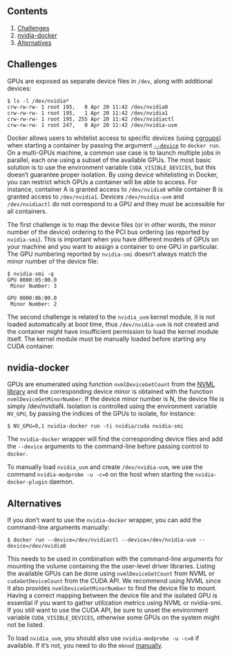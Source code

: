 ## Contents
1. [Challenges](#challenges)
1. [nvidia-docker](#nvidia-docker)
1. [Alternatives](#alternatives)

## Challenges
GPUs are exposed as separate device files in `/dev`,  along with additional devices:
```
$ ls -l /dev/nvidia*
crw-rw-rw- 1 root 195,   0 Apr 20 11:42 /dev/nvidia0
crw-rw-rw- 1 root 195,   1 Apr 20 11:42 /dev/nvidia1
crw-rw-rw- 1 root 195, 255 Apr 20 11:42 /dev/nvidiactl
crw-rw-rw- 1 root 247,   0 Apr 20 11:42 /dev/nvidia-uvm
```
Docker allows users to whitelist access to specific devices (using [cgroups](https://www.kernel.org/doc/Documentation/cgroup-v1/devices.txt)) when starting a container by passing the argument [`--device`](https://docs.docker.com/engine/reference/run/#runtime-privilege-and-linux-capabilities) to `docker run`. On a multi-GPUs machine, a common use case is to launch multiple jobs in parallel, each one using a subset of the available GPUs. The most basic solution is to use the environment variable `CUDA_VISIBLE_DEVICES`, but this doesn’t guarantee proper isolation. By using device whitelisting in Docker, you can restrict which GPUs a container will be able to access. For instance, container A is granted access to `/dev/nvidia0` while container B is granted access to `/dev/nvidia1`. Devices `/dev/nvidia-uvm` and `/dev/nvidiactl` do not correspond to a GPU and they must be accessible for all containers.

The first challenge is to map the device files (or in other words, the minor number of the device) ordering to the PCI bus ordering (as reported by `nvidia-smi`). This is important when you have different models of GPUs on your machine and you want to assign a container to one GPU in particular. The GPU numbering reported by `nvidia-smi` doesn’t always match the minor number of the device file:
```
$ nvidia-smi -q
GPU 0000:05:00.0
 Minor Number: 3

GPU 0000:06:00.0
 Minor Number: 2
```

The second challenge is related to the `nvidia_uvm` kernel module, it is not loaded automatically at boot time,  thus `/dev/nvidia-uvm` is not created and the container might have insufficient permission to load the kernel module itself. The kernel module must be manually loaded before starting any CUDA container.

## nvidia-docker
GPUs are enumerated using function `nvmlDeviceGetCount` from the [NVML library](https://developer.nvidia.com/nvidia-management-library-nvml) and the corresponding device minor is obtained with the function `nvmlDeviceGetMinorNumber`. If the device minor number is N, the device file is simply /dev/nvidiaN.
Isolation is controlled using the environment variable `NV_GPU`, by passing the indices of the GPUs to isolate, for instance:
```
$ NV_GPU=0,1 nvidia-docker run -ti nvidia/cuda nvidia-smi
```
The `nvidia-docker` wrapper will find the corresponding device files and add the `--device` arguments to the command-line before passing control to `docker`.

To manually load `nvidia_uvm` and create `/dev/nvidia-uvm`, we use the command `nvidia-modprobe -u -c=0` on the host when starting the `nvidia-docker-plugin` daemon.

## Alternatives
If you don’t want to use the `nvidia-docker` wrapper, you can add the command-line arguments manually:
```
$ docker run --device=/dev/nvidiactl --device=/dev/nvidia-uvm --device=/dev/nvidia0
````
This needs to be used in combination with the command-line arguments for mounting the volume containing the the user-level driver libraries.
Listing the available GPUs can be done using `nvmlDeviceGetCount` from NVML or `cudaGetDeviceCount` from the CUDA API. We recommend using NVML since it also provides `nvmlDeviceGetMinorNumber` to find the device file to mount. Having a correct mapping between the device file and the isolated GPU is essential if you want to gather utilization metrics using NVML or nvidia-smi. If you still want to use the CUDA API, be sure to unset the environment variable `CUDA_VISIBLE_DEVICES`, otherwise some GPUs on the system might not be listed.

To load `nvidia_uvm`, you should also use `nvidia-modprobe -u -c=0` if available. If it’s not, you need to do the `mknod` [manually](http://docs.nvidia.com/cuda/cuda-getting-started-guide-for-linux/#runfile-verifications).
